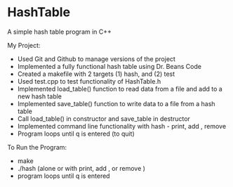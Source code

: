 # HashTable
A simple hash table program in C++

My Project:
- Used Git and Github to manage versions of the project
- Implemented a fully functional hash table using Dr. Beans Code
- Created a makefile with 2 targets (1) hash, and (2) test
- Used test.cpp to test functionality of HashTable.h
- Implemented load_table() function to read data from a file and add to a new hash table
- Implemented save_table() function to write data to a file from a hash table
- Call load_table() in constructor and save_table in destructor
- Implemented command line functionality with hash - print, add <item>, remove <item>
- Program loops until q is entered (to quit)
  
  
To Run the Program:
- make
-  ./hash (alone or with print, add <item>, or remove <item>)
-  program loops until q is entered
